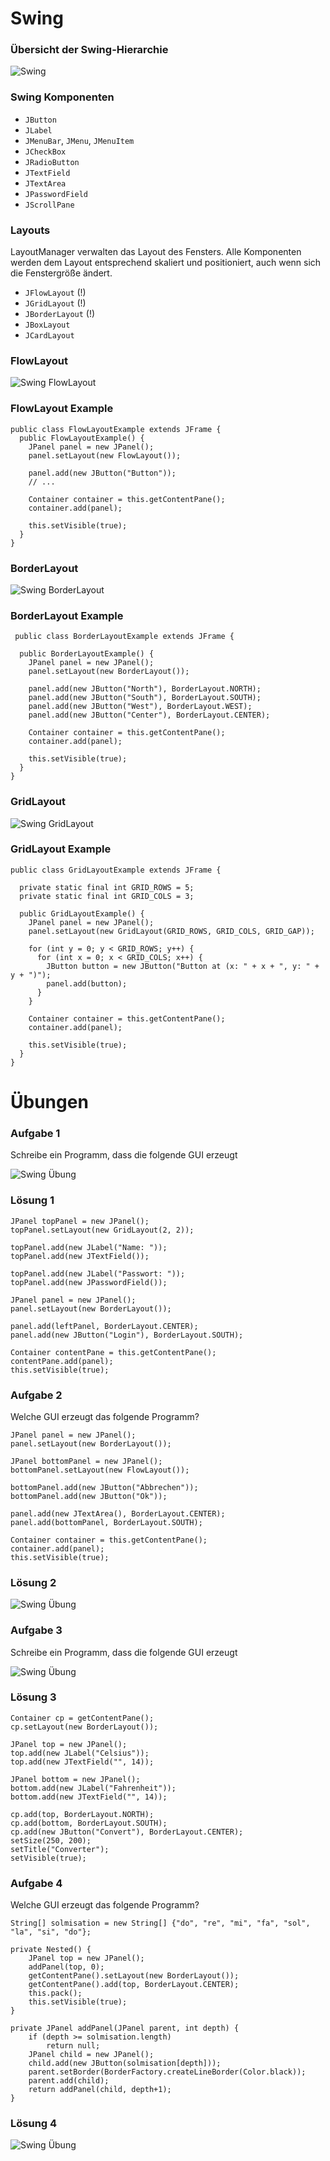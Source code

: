 # Swing



### Übersicht der Swing-Hierarchie

![Swing](content/images/swing.svg)



### Swing Komponenten

* `JButton`
* `JLabel`
* `JMenuBar`, `JMenu`, `JMenuItem`
* `JCheckBox`
* `JRadioButton`
* `JTextField`
* `JTextArea`
* `JPasswordField`
* `JScrollPane`



### Layouts

LayoutManager verwalten das Layout des Fensters. 
Alle Komponenten werden dem Layout entsprechend skaliert und positioniert, auch wenn sich die Fenstergröße ändert.

* `JFlowLayout` (!)
* `JGridLayout` (!)
* `JBorderLayout` (!)
* `JBoxLayout`
* `JCardLayout`



### FlowLayout

![Swing FlowLayout](content/images/swing-flow-layout.png)



### FlowLayout Example

<pre><code class="line-numbers java" data-highlight-lines="4-6">public class FlowLayoutExample extends JFrame {
  public FlowLayoutExample() {
    JPanel panel = new JPanel();
    panel.setLayout(new FlowLayout());

    panel.add(new JButton("Button"));
    // ...

    Container container = this.getContentPane();
    container.add(panel);

    this.setVisible(true);
  }
}</code></pre>



### BorderLayout

![Swing BorderLayout](content/images/swing-border-layout.png)



### BorderLayout Example

<pre><code class="line-numbers java" data-highlight-lines="5-10"> public class BorderLayoutExample extends JFrame {

  public BorderLayoutExample() {
    JPanel panel = new JPanel();
    panel.setLayout(new BorderLayout());
  
    panel.add(new JButton("North"), BorderLayout.NORTH);
    panel.add(new JButton("South"), BorderLayout.SOUTH);
    panel.add(new JButton("West"), BorderLayout.WEST);
    panel.add(new JButton("Center"), BorderLayout.CENTER);
  
    Container container = this.getContentPane();
    container.add(panel);
  
    this.setVisible(true);
  }
}</code></pre>




### GridLayout

![Swing GridLayout](content/images/swing-grid-layout.png)



### GridLayout Example

<pre><code class="line-numbers java" data-highlight-lines="8-15">public class GridLayoutExample extends JFrame {

  private static final int GRID_ROWS = 5;
  private static final int GRID_COLS = 3;

  public GridLayoutExample() {
    JPanel panel = new JPanel();
    panel.setLayout(new GridLayout(GRID_ROWS, GRID_COLS, GRID_GAP));

    for (int y = 0; y < GRID_ROWS; y++) {
      for (int x = 0; x < GRID_COLS; x++) {
        JButton button = new JButton("Button at (x: " + x + ", y: " + y + ")");
        panel.add(button);
      }
    }

    Container container = this.getContentPane();
    container.add(panel);

    this.setVisible(true);
  }
}</code></pre>



# Übungen



### Aufgabe 1
Schreibe ein Programm, dass die folgende GUI erzeugt

![Swing Übung](content/images/swing-uebung.png)



### Lösung 1

<pre><code class="line-numbers java">JPanel topPanel = new JPanel();
topPanel.setLayout(new GridLayout(2, 2));

topPanel.add(new JLabel("Name: "));
topPanel.add(new JTextField());

topPanel.add(new JLabel("Passwort: "));
topPanel.add(new JPasswordField());

JPanel panel = new JPanel();
panel.setLayout(new BorderLayout());

panel.add(leftPanel, BorderLayout.CENTER);
panel.add(new JButton("Login"), BorderLayout.SOUTH);

Container contentPane = this.getContentPane();
contentPane.add(panel);
this.setVisible(true);</code></pre>



### Aufgabe 2
Welche GUI erzeugt das folgende Programm?

<pre><code class="line-numbers java">JPanel panel = new JPanel();
panel.setLayout(new BorderLayout());

JPanel bottomPanel = new JPanel();
bottomPanel.setLayout(new FlowLayout());

bottomPanel.add(new JButton("Abbrechen"));
bottomPanel.add(new JButton("Ok"));

panel.add(new JTextArea(), BorderLayout.CENTER);
panel.add(bottomPanel, BorderLayout.SOUTH);

Container container = this.getContentPane();
container.add(panel);
this.setVisible(true);</code></pre>



### Lösung 2

![Swing Übung](content/images/swing-uebung-zwei.png)



### Aufgabe 3
Schreibe ein Programm, dass die folgende GUI erzeugt

![Swing Übung](content/images/swing-uebung-drei.png)



### Lösung 3

<pre><code class="line-numbers java">Container cp = getContentPane();
cp.setLayout(new BorderLayout());

JPanel top = new JPanel();
top.add(new JLabel("Celsius"));
top.add(new JTextField("", 14));

JPanel bottom = new JPanel();
bottom.add(new JLabel("Fahrenheit"));
bottom.add(new JTextField("", 14));

cp.add(top, BorderLayout.NORTH);
cp.add(bottom, BorderLayout.SOUTH);
cp.add(new JButton("Convert"), BorderLayout.CENTER);
setSize(250, 200);
setTitle("Converter");
setVisible(true);</code></pre>




### Aufgabe 4
Welche GUI erzeugt das folgende Programm?

<pre><code class="line-numbers java">String[] solmisation = new String[] {"do", "re", "mi", "fa", "sol", "la", "si", "do"};

private Nested() {
    JPanel top = new JPanel();
    addPanel(top, 0);
    getContentPane().setLayout(new BorderLayout());
    getContentPane().add(top, BorderLayout.CENTER);
    this.pack();
    this.setVisible(true);
}

private JPanel addPanel(JPanel parent, int depth) {
    if (depth >= solmisation.length)
        return null;
    JPanel child = new JPanel();
    child.add(new JButton(solmisation[depth]));
    parent.setBorder(BorderFactory.createLineBorder(Color.black));
    parent.add(child);
    return addPanel(child, depth+1);
}</code></pre>



### Lösung 4

![Swing Übung](content/images/swing-uebung-vier.png)
